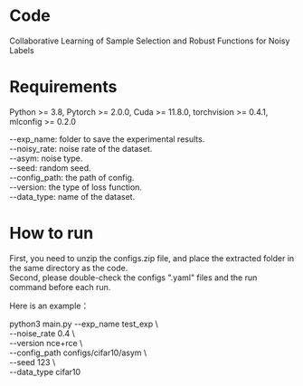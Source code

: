 # Code
Collaborative Learning of Sample Selection and  Robust Functions for Noisy Labels

# Requirements
Python >= 3.8, Pytorch >= 2.0.0, Cuda >= 11.8.0, torchvision >= 0.4.1, mlconfig >= 0.2.0


--exp_name:  folder to save the experimental results.\
--noisy_rate:  noise rate of the dataset.\
--asym:  noise type.\
--seed:  random seed.\
--config_path:  the path of config.\
--version:  the type of loss function.\
--data_type:  name of the dataset.

# How to run
First, you need to unzip the configs.zip file, and place the extracted folder in the same directory as the code. \
Second, please double-check the configs ".yaml" files and the run command before each run.

Here is an example：

python3  main.py --exp_name      test_exp \\ \
                    --noise_rate    0.4                  \\ \
                    --version       nce+rce              \\ \
                    --config_path   configs/cifar10/asym \\ \
                    --seed          123 \\ \
	                  --data_type  cifar10
